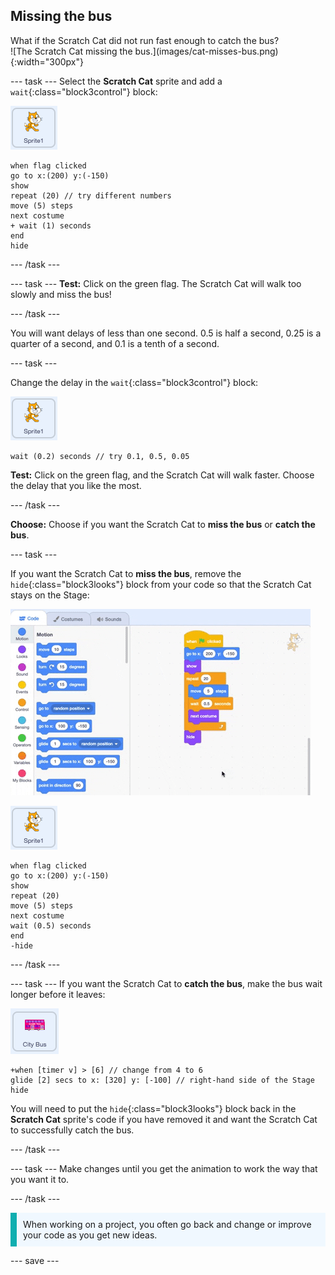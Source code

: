 ## Missing the bus

<div style="display: flex; flex-wrap: wrap">
<div style="flex-basis: 200px; flex-grow: 1; margin-right: 15px;">
What if the Scratch Cat did not run fast enough to catch the bus?
</div>
<div>
![The Scratch Cat missing the bus.](images/cat-misses-bus.png){:width="300px"}
</div>
</div>

--- task ---
Select the **Scratch Cat** sprite and add a `wait`{:class="block3control"} block:

![The Scratch Cat sprite.](images/scratch-cat-sprite.png)

```blocks3
when flag clicked
go to x:(200) y:(-150) 
show
repeat (20) // try different numbers
move (5) steps 
next costume 
+ wait (1) seconds
end
hide
```
--- /task ---

--- task ---
**Test:** Click on the green flag. The Scratch Cat will walk too slowly and miss the bus!

--- /task ---

You will want delays of less than one second. 0.5 is half a second, 0.25 is a quarter of a second, and 0.1 is a tenth of a second. 

--- task ---

Change the delay in the `wait`{:class="block3control"} block:

![The Scratch Cat sprite.](images/scratch-cat-sprite.png)

```blocks3
wait (0.2) seconds // try 0.1, 0.5, 0.05
```

**Test:** Click on the green flag, and the Scratch Cat will walk faster. Choose the delay that you like the most.

--- /task ---

**Choose:** Choose if you want the Scratch Cat to **miss the bus** or **catch the bus**.

--- task ---

If you want the Scratch Cat to **miss the bus**, remove the `hide`{:class="block3looks"} block from your code so that the Scratch Cat stays on the Stage:

![Dragging the 'hide' block from the script in the Code area to the Blocks menu to remove the block from the script.](images/removing-blocks-at-script-ends.gif)

![The Scratch Cat sprite.](images/scratch-cat-sprite.png)

```blocks3
when flag clicked
go to x:(200) y:(-150) 
show
repeat (20) 
move (5) steps 
next costume
wait (0.5) seconds 
end
-hide
```
--- /task ---

--- task ---
If you want the Scratch Cat to **catch the bus**, make the bus wait longer before it leaves:

![The City Bus sprite.](images/bus-sprite.png)

```blocks3
+when [timer v] > [6] // change from 4 to 6
glide [2] secs to x: [320] y: [-100] // right-hand side of the Stage
hide
```

You will need to put the `hide`{:class="block3looks"} block back in the **Scratch Cat** sprite's code if you have removed it and want the Scratch Cat to successfully catch the bus.

--- /task ---

--- task ---
Make changes until you get the animation to work the way that you want it to.

--- /task ---

<p style="border-left: solid; border-width:10px; border-color: #0faeb0; background-color: aliceblue; padding: 10px;">
When working on a project, you often go back and change or improve your code as you get new ideas. 
</p>

--- save ---


